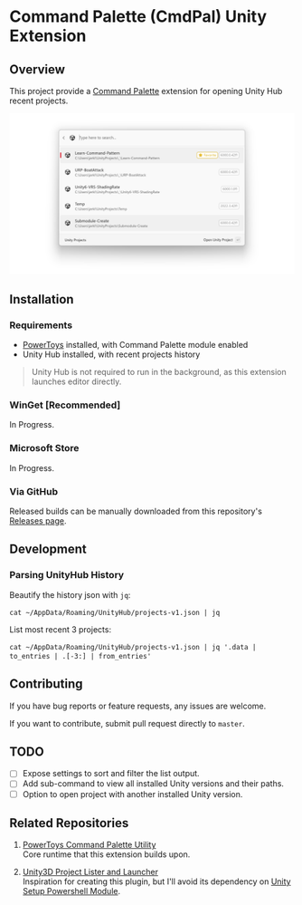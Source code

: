 # Command Palette (CmdPal) Unity Extension

## Overview
This project provide a [Command Palette](https://learn.microsoft.com/en-us/windows/powertoys/command-palette/overview) extension for opening Unity Hub recent projects.

![Screenshot](Assets/Screenshot.png)

## Installation

### Requirements
- [PowerToys](https://learn.microsoft.com/en-us/windows/powertoys/) installed, with Command Palette module enabled
- Unity Hub installed, with recent projects history
> Unity Hub is not required to run in the background, as this extension launches editor directly.

[//]: # (* Windows 11)

### WinGet [Recommended]

[//]: # (`winget install maoyeedy.UnityForCmdPal`)
In Progress.

### Microsoft Store

In Progress.

### Via GitHub

Released builds can be manually downloaded from this repository's [Releases page](https://github.com/maoyeedy/CmdPalUnityExtension/releases).

[//]: # (## Settings)

## Development

### Parsing UnityHub History
Beautify the history json with `jq`:
```
cat ~/AppData/Roaming/UnityHub/projects-v1.json | jq
```
List most recent 3 projects:
```
cat ~/AppData/Roaming/UnityHub/projects-v1.json | jq '.data | to_entries | .[-3:] | from_entries'
```

[//]: # (### Launch project bypassing UnityHub)
[//]: # (```)
[//]: # (& "C:\Program Files\Unity\Hub\Editor\$Version\Editor\Unity.exe" -projectPath $Path)
[//]: # (```)

## Contributing
If you have bug reports or feature requests, any issues are welcome.

If you want to contribute, submit pull request directly to `master`.

## TODO
- [ ] Expose settings to sort and filter the list output.
- [ ] Add sub-command to view all installed Unity versions and their paths.
- [ ] Option to open project with another installed Unity version.

## Related Repositories

1. [PowerToys Command Palette Utility](https://github.com/microsoft/PowerToys/tree/main/src/modules/cmdpal)  
   Core runtime that this extension builds upon.

2. [Unity3D Project Lister and Launcher](https://github.com/falldeaf/unity-flowlauncher)  
   Inspiration for creating this plugin, but I'll avoid its dependency on [Unity Setup Powershell Module](https://github.com/microsoft/unitysetup.powershell).
